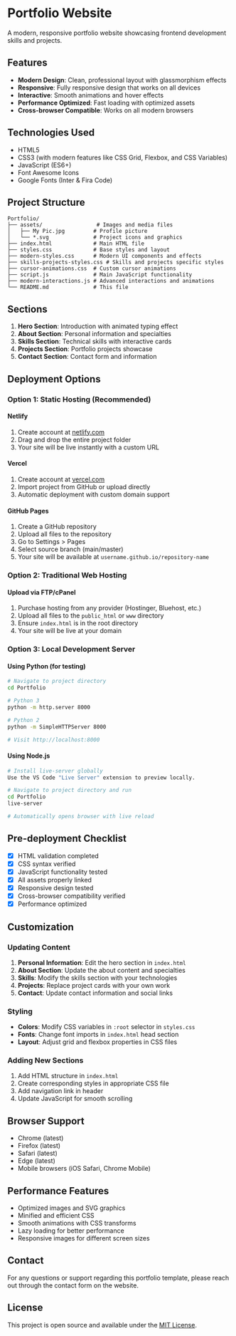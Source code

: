 # Portfolio Website

A modern, responsive portfolio website showcasing frontend development skills and projects.

## Features

- **Modern Design**: Clean, professional layout with glassmorphism effects
- **Responsive**: Fully responsive design that works on all devices
- **Interactive**: Smooth animations and hover effects
- **Performance Optimized**: Fast loading with optimized assets
- **Cross-browser Compatible**: Works on all modern browsers

## Technologies Used

- HTML5
- CSS3 (with modern features like CSS Grid, Flexbox, and CSS Variables)
- JavaScript (ES6+)
- Font Awesome Icons
- Google Fonts (Inter & Fira Code)

## Project Structure

```
Portfolio/
├── assets/                 # Images and media files
│   ├── My Pic.jpg         # Profile picture
│   └── *.svg              # Project icons and graphics
├── index.html             # Main HTML file
├── styles.css             # Base styles and layout
├── modern-styles.css      # Modern UI components and effects
├── skills-projects-styles.css # Skills and projects specific styles
├── cursor-animations.css  # Custom cursor animations
├── script.js              # Main JavaScript functionality
├── modern-interactions.js # Advanced interactions and animations
└── README.md              # This file
```

## Sections

1. **Hero Section**: Introduction with animated typing effect
2. **About Section**: Personal information and specialties
3. **Skills Section**: Technical skills with interactive cards
4. **Projects Section**: Portfolio projects showcase
5. **Contact Section**: Contact form and information

## Deployment Options

### Option 1: Static Hosting (Recommended)

#### Netlify
1. Create account at [netlify.com](https://netlify.com)
2. Drag and drop the entire project folder
3. Your site will be live instantly with a custom URL

#### Vercel
1. Create account at [vercel.com](https://vercel.com)
2. Import project from GitHub or upload directly
3. Automatic deployment with custom domain support

#### GitHub Pages
1. Create a GitHub repository
2. Upload all files to the repository
3. Go to Settings > Pages
4. Select source branch (main/master)
5. Your site will be available at `username.github.io/repository-name`

### Option 2: Traditional Web Hosting

#### Upload via FTP/cPanel
1. Purchase hosting from any provider (Hostinger, Bluehost, etc.)
2. Upload all files to the `public_html` or `www` directory
3. Ensure `index.html` is in the root directory
4. Your site will be live at your domain

### Option 3: Local Development Server

#### Using Python (for testing)
```bash
# Navigate to project directory
cd Portfolio

# Python 3
python -m http.server 8000

# Python 2
python -m SimpleHTTPServer 8000

# Visit http://localhost:8000
```

#### Using Node.js
```bash
# Install live-server globally
Use the VS Code "Live Server" extension to preview locally.

# Navigate to project directory and run
cd Portfolio
live-server

# Automatically opens browser with live reload
```

## Pre-deployment Checklist

- [x] HTML validation completed
- [x] CSS syntax verified
- [x] JavaScript functionality tested
- [x] All assets properly linked
- [x] Responsive design tested
- [x] Cross-browser compatibility verified
- [x] Performance optimized

## Customization

### Updating Content
1. **Personal Information**: Edit the hero section in `index.html`
2. **About Section**: Update the about content and specialties
3. **Skills**: Modify the skills section with your technologies
4. **Projects**: Replace project cards with your own work
5. **Contact**: Update contact information and social links

### Styling
- **Colors**: Modify CSS variables in `:root` selector in `styles.css`
- **Fonts**: Change font imports in `index.html` head section
- **Layout**: Adjust grid and flexbox properties in CSS files

### Adding New Sections
1. Add HTML structure in `index.html`
2. Create corresponding styles in appropriate CSS file
3. Add navigation link in header
4. Update JavaScript for smooth scrolling

## Browser Support

- Chrome (latest)
- Firefox (latest)
- Safari (latest)
- Edge (latest)
- Mobile browsers (iOS Safari, Chrome Mobile)

## Performance Features

- Optimized images and SVG graphics
- Minified and efficient CSS
- Smooth animations with CSS transforms
- Lazy loading for better performance
- Responsive images for different screen sizes

## Contact

For any questions or support regarding this portfolio template, please reach out through the contact form on the website.

## License

This project is open source and available under the [MIT License](LICENSE).